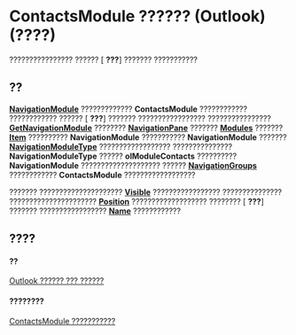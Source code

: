 
# ContactsModule ?????? (Outlook)(????)

???????????????? ?????? [ **???**] ??????? ???????????


## ??

 **[NavigationModule](76565eaf-1e64-f5d4-b90f-ba156863802c.md)** ????????????? **ContactsModule** ???????????? ???????????? ?????? [ **???**] ??????? ????????????????? ???????????????? **[GetNavigationModule](7c1a1313-94a4-fa68-7e70-66d85496fec0.md)** ???????? **[NavigationPane](b6538c72-6115-99fc-c926-e0532a747823.md)** ??????? **[Modules](f7311738-369c-4dd6-947c-9382195bc944.md)** ??????? **[Item](ee8fdd9c-2b94-29c3-7622-f6e5c8c5399c.md)** ?????????? **NavigationModule** ??????????? **NavigationModule** ??????? **[NavigationModuleType](ee1fc78a-9720-c8d0-964c-0178ddbe8af6.md)** ?????????????????? ??????????????? **NavigationModuleType** ?????? **olModuleContacts** ?????????? **NavigationModule** ???????????????????? ?????? **[NavigationGroups](eb4da215-0326-e2c0-a2f0-8ac86b3856a0.md)** ???????????? **ContactsModule** ??????????????????

??????? ?????????????????????  **[Visible](8c04e5bb-fde7-7865-e940-e3efdc10b1f5.md)** ????????????????? ??????????????? ?????????????????????? **[Position](2e71509d-1e6a-f736-2560-40c1de67711c.md)** ??????????????????? ???????? [ **???**] ??????? ????????????????? **[Name](66977dff-a386-22c4-99da-b38f3eec0780.md)** ????????????


## ????


#### ??


[Outlook ?????? ??? ??????](73221b13-d8d8-99b8-3394-b95dbbfd5ddc.md)
#### ????????


[ContactsModule ???????????](http://msdn.microsoft.com/library/b40e316b-2b79-6e46-0bda-7feb67ca5b9e%28Office.15%29.aspx)